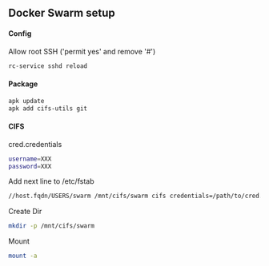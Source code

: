 ## Docker Swarm setup

#### Config
Allow root SSH ('permit yes' and remove '#')
```bash
rc-service sshd reload
```

#### Package
```bash
apk update
apk add cifs-utils git
```
#### CIFS
cred.credentials
```bash
username=XXX
password=XXX
```
Add next line to /etc/fstab
```bash
//host.fqdn/USERS/swarm /mnt/cifs/swarm cifs credentials=/path/to/cred.credentials,uid=0,gid=0 0 0
```
Create Dir
```bash
mkdir -p /mnt/cifs/swarm
```
Mount
```bash
mount -a
```
